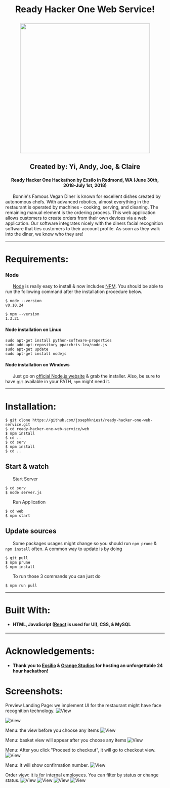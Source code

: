 # <p align="center">Ready Hacker One Web Service! </p>

<p align="center">
<img src="https://octodex.github.com/images/stormtroopocat.jpg" width="410">
</p>

## <p align="center">Created by: Yi, Andy, Joe, & Claire </p>
#### <p align="center">Ready Hacker One Hackathon by Exsilo in Redmond, WA (June 30th, 2018-July 1st, 2018)</p>
&nbsp;&nbsp;&nbsp;&nbsp;&nbsp;&nbsp;Bonnie's Famous Vegan Diner is known for excellent dishes created by autonomous chefs. With advanced robotics, almost everything in the restaurant is operated by machines -  cooking, serving, and cleaning. The remaining manual element is the ordering process. This web application allows customers to create orders from their own devices via a web application. Our software integrates nicely with the diners facial recognition software that ties customers to their account profile. As soon as they walk into the diner, we know who they are!

***

# Requirements:
### Node
&nbsp;&nbsp;&nbsp;&nbsp;&nbsp;&nbsp;[Node](http://nodejs.org/) is really easy to install & now includes [NPM](https://npmjs.org/).
You should be able to run the following command after the installation procedure
below.

```
$ node --version
v0.10.24

$ npm --version
1.3.21
```

#### Node installation on Linux

    sudo apt-get install python-software-properties
    sudo add-apt-repository ppa:chris-lea/node.js
    sudo apt-get update
    sudo apt-get install nodejs

#### Node installation on Windows

&nbsp;&nbsp;&nbsp;&nbsp;&nbsp;&nbsp;Just go on [official Node.js website](http://nodejs.org/) & grab the installer.
Also, be sure to have `git` available in your PATH, `npm` might need it.
***


# Installation:
```
$ git clone https://github.com/josephkniest/ready-hacker-one-web-service.git
$ cd ready-hacker-one-web-service/web
$ npm install
$ cd ..
$ cd serv
$ npm install
$ cd ..
```
## Start & watch
&nbsp;&nbsp;&nbsp;&nbsp;&nbsp;&nbsp;Start Server
```    
$ cd serv
$ node server.js
```
&nbsp;&nbsp;&nbsp;&nbsp;&nbsp;&nbsp;Run Application
```    
$ cd web
$ npm start
```
## Update sources

&nbsp;&nbsp;&nbsp;&nbsp;&nbsp;&nbsp;Some packages usages might change so you should run `npm prune` & `npm install` often.
A common way to update is by doing

    $ git pull
    $ npm prune
    $ npm install

&nbsp;&nbsp;&nbsp;&nbsp;&nbsp;&nbsp;To run those 3 commands you can just do

    $ npm run pull


***

# Built With:
- #### HTML, JavaScript ([React](http://facebook.github.io/react) is used for UI), CSS, & MySQL

***
# Acknowledgements:
- #### Thank you to [Exsilio](http://www.exsilio.com/) & [Orange Studios](http://www.orangestudios.com/) for hosting an unforgettable 24 hour hackathon!

# Screenshots:

Preview Landing Page: we implement UI for the restaurant might have face recognition technology.
![View](/screenshot/landing_page_1.png)

![View](/screenshot/landing_page_2.png)

Menu: the view before you choose any items
![View](/screenshot/menu_1.png)

Menu: basket view will appear after you choose any items
![View](/screenshot/menu_2.png)

Menu: After you click "Proceed to checkout", it will go to checkout view.
![View](/screenshot/menu_3.png)

Menu: It will show confirmation number.
![View](/screenshot/menu_4.png)

Order view: it is for internal employees. You can filter by status or change status.
![View](/screenshot/order_1.png)
![View](/screenshot/order_2.png)
![View](/screenshot/order_3.png)
![View](/screenshot/order_4.png)
